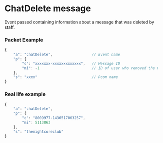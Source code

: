 # ChatDelete message

Event passed containing information about a message that was deleted by staff.


### Packet Example

```js
{
    "a": "chatDelete",                  // Event name
    "p": {
        "c": "xxxxxxx-xxxxxxxxxxxxx",   // Message ID
        "mi": -1                        // ID of user who removed the message
    },
    "s": "xxxx"                         // Room name
}
```
### Real life example
```js
{
    "a": "chatDelete",
    "p": {
        "c": "8009977-1436517063257",
        "mi": 5113863
    },
    "s": "thenightcoreclub"
}
```
